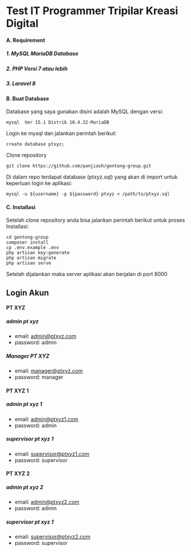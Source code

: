 # Test IT Programmer Tripilar Kreasi Digital

#### A. Requirement

##### 1. MySQL MariaDB Database

##### 2. PHP Versi 7 atau lebih

##### 3. Laravel 8

#### B. Buat Database

Database yang saya gunakan disini adalah MySQL dengan versi:

```
mysql  Ver 15.1 Distrib 10.4.32-MariaDB
```

Login ke mysql dan jalankan perintah berikut:

```
create database ptxyz;
```

Clone repository

```
git clone https://github.com/panjiash/gentong-group.git
```

Di dalam repo terdapat database (ptxyz.sql) yang akan di import untuk keperluan login ke aplikasi:

```
mysql -u ${username} -p ${password} ptxyz < /path/to/ptxyz.sql
```

#### C. Installasi

Setelah clone repository anda bisa jalankan perintah berikut untuk proses Installasi:

```
cd gentong-group
composer install
cp .env.example .env
php artisan key:generate
php artisan migrate
php artisan serve
```

Setelah dijalankan maka server aplikasi akan berjalan di port 8000

## Login Akun

#### PT XYZ

##### admin pt xyz

-   email: admin@ptxyz.com
-   password: admin

##### Manager PT XYZ

-   email: manager@ptxyz.com
-   password: manager

#### PT XYZ 1

##### admin pt xyz 1

-   email: admin@ptxyz1.com
-   password: admin

##### supervisor pt xyz 1

-   email: supervisor@ptxyz1.com
-   password: supervisor

#### PT XYZ 2

##### admin pt xyz 2

-   email: admin@ptxyz2.com
-   password: admin

##### supervisor pt xyz 1

-   email: supervisor@ptxyz2.com
-   password: supervisor

